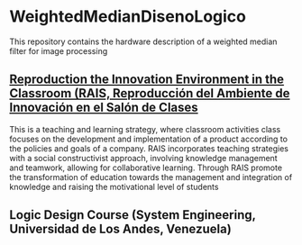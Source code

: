 # WeightedMedianDisenoLogico

This repository contains the hardware description of a weighted median filter for image processing

## <a href="http://erevistas.saber.ula.ve/index.php/cienciaeingenieria/article/view/3242" target="_blank">Reproduction the Innovation Environment in the Classroom (RAIS, Reproducción del Ambiente de Innovación en el Salón de Clases</a>

This is a teaching and learning strategy, where classroom activities class focuses on the development and implementation of a product according to the policies and goals of a company. RAIS incorporates teaching strategies with a social constructivist approach, involving knowledge management and teamwork, allowing for collaborative learning. Through RAIS promote the transformation of education towards the management and integration of knowledge and raising the motivational level of students

## Logic Design Course (System Engineering, Universidad de Los Andes, Venezuela)
